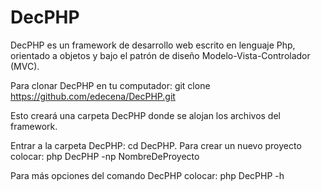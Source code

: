DecPHP
======

DecPHP es un framework de desarrollo web escrito en lenguaje Php, orientado a objetos y bajo el patrón de diseño Modelo-Vista-Controlador (MVC).

Para clonar DecPHP en tu computador: git clone https://github.com/edecena/DecPHP.git

Esto creará una carpeta DecPHP donde se alojan los archivos del framework.

Entrar a la carpeta DecPHP: cd DecPHP. Para crear un nuevo proyecto colocar: php DecPHP -np NombreDeProyecto

Para más opciones del comando DecPHP colocar: php DecPHP -h
